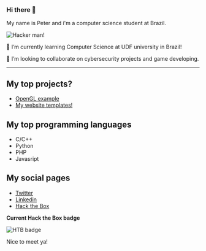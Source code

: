 ### Hi there 👋
My name is Peter and i'm a computer science student at Brazil.

![Hacker man!](https://media.giphy.com/media/MM0Jrc8BHKx3y/giphy.gif)


🌱 I’m currently learning Computer Science at UDF university in Brazil!

👯 I’m looking to collaborate on cybersecurity projects and game developing.

---

## My top projects?
* [OpenGL example](https://github.com/peterspbr/opengl-game-engine)
* [My website templates!](https://github.com/peterspbr/peterspbr.github.io)

## My top programming languages
* C/C++
* Python
* PHP
* Javasript

## My social pages
* [Twitter](https://twiter.com/HSPeterSS)
* [Linkedin](https://www.linkedin.com/in/pedro-henrique-da-rocha-s-386a51202)
* [Hack the Box](https://www.hackthebox.eu/home/users/profile/352775)

**Current Hack the Box badge**

![HTB badge](http://www.hackthebox.eu/badge/image/352775)
<script src="https://www.hackthebox.eu/badge/352775">{newline}</script>

Nice to meet ya!
